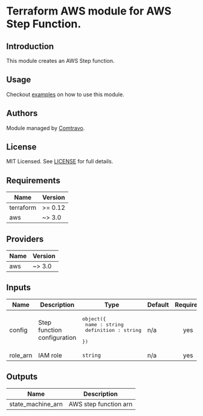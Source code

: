 # Terraform AWS module for AWS Step Function.

## Introduction  
This module creates an AWS Step function.

## Usage  
Checkout [examples](./examples) on how to use this module.
## Authors

Module managed by [Comtravo](https://github.com/comtravo).

## License

MIT Licensed. See [LICENSE](./LICENSE) for full details.

## Requirements

| Name | Version |
|------|---------|
| terraform | >= 0.12 |
| aws | ~> 3.0 |

## Providers

| Name | Version |
|------|---------|
| aws | ~> 3.0 |

## Inputs

| Name | Description | Type | Default | Required |
|------|-------------|------|---------|:--------:|
| config | Step function configuration | <pre>object({<br>    name : string<br>    definition : string<br>  })</pre> | n/a | yes |
| role_arn | IAM role | `string` | n/a | yes |

## Outputs

| Name | Description |
|------|-------------|
| state_machine_arn | AWS step function arn |

